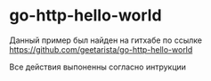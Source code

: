 # go-http-hello-world

Данный пример был найден на гитхабе по ссылке https://github.com/geetarista/go-http-hello-world

Все действия выпоненны согласно интрукции
